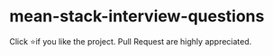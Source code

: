 # mean-stack-interview-questions
Click ⭐if you like the project. Pull Request are highly appreciated.
